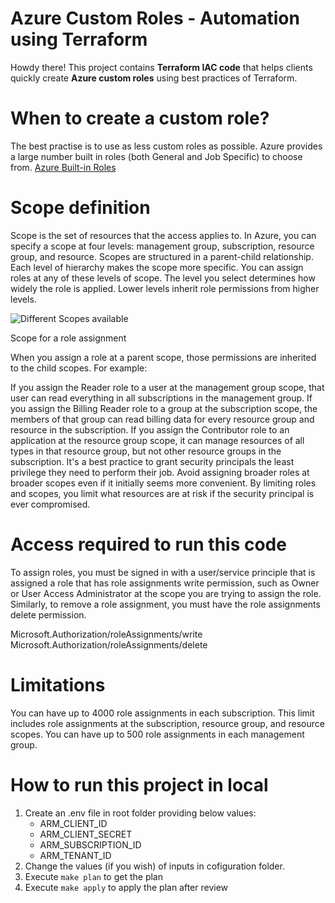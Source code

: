 # Azure Custom Roles - Automation using Terraform

Howdy there! This project contains **Terraform IAC code** that helps clients quickly create **Azure custom roles** using best practices of Terraform.

# When to create a custom role?
The best practise is to use as less custom roles as possible.
Azure provides a large number built in roles (both General and Job Specific) to choose from.
[Azure Built-in Roles](https://learn.microsoft.com/en-us/azure/role-based-access-control/built-in-roles)

# Scope definition
Scope is the set of resources that the access applies to. In Azure, you can specify a scope at four levels: management group, subscription, resource group, and resource. Scopes are structured in a parent-child relationship. Each level of hierarchy makes the scope more specific. You can assign roles at any of these levels of scope. The level you select determines how widely the role is applied. Lower levels inherit role permissions from higher levels.

![Different Scopes available](https://learn.microsoft.com/en-us/azure/role-based-access-control/media/shared/rbac-scope.png)

Scope for a role assignment

When you assign a role at a parent scope, those permissions are inherited to the child scopes. For example:

If you assign the Reader role to a user at the management group scope, that user can read everything in all subscriptions in the management group.
If you assign the Billing Reader role to a group at the subscription scope, the members of that group can read billing data for every resource group and resource in the subscription.
If you assign the Contributor role to an application at the resource group scope, it can manage resources of all types in that resource group, but not other resource groups in the subscription.
It's a best practice to grant security principals the least privilege they need to perform their job. Avoid assigning broader roles at broader scopes even if it initially seems more convenient. By limiting roles and scopes, you limit what resources are at risk if the security principal is ever compromised.

# Access required to run this code
To assign roles, you must be signed in with a user/service principle that is assigned a role that has role assignments write permission, such as Owner or User Access Administrator at the scope you are trying to assign the role. Similarly, to remove a role assignment, you must have the role assignments delete permission.

Microsoft.Authorization/roleAssignments/write
Microsoft.Authorization/roleAssignments/delete

# Limitations
You can have up to 4000 role assignments in each subscription. This limit includes role assignments at the subscription, resource group, and resource scopes. You can have up to 500 role assignments in each management group.

# How to run this project in local
1. Create an .env file in root folder providing below values:
    - ARM_CLIENT_ID
    - ARM_CLIENT_SECRET
    - ARM_SUBSCRIPTION_ID
    - ARM_TENANT_ID
2. Change the values (if you wish) of inputs in cofiguration folder.
3. Execute `make plan` to get the plan
4. Execute `make apply` to apply the plan after review
